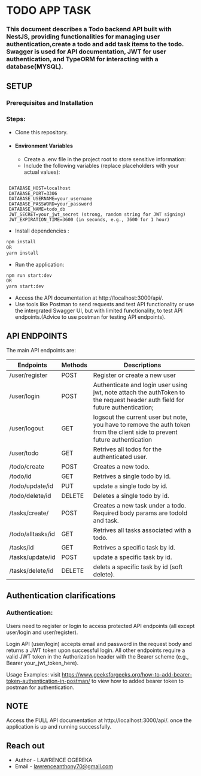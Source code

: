 # TODO APP TASK

### This document describes a Todo backend API built with NestJS, providing functionalities for managing user authentication,create a todo and add task items to the todo. Swagger is used for API documentation, JWT for user authentication, and TypeORM for interacting with a database(MYSQL).

## SETUP
### Prerequisites and Installation

### Steps:
- Clone this repository.

- #### Environment Variables
  - Create a .env file in the project root to store sensitive information:
  -   Include the following variables (replace placeholders with your actual values):
```

 DATABASE_HOST=localhost
 DATABASE_PORT=3306
 DATABASE_USERNAME=your_username
 DATABASE_PASSWORD=your_password
 DATABASE_NAME=todo_db
 JWT_SECRET=your_jwt_secret (strong, random string for JWT signing)
 JWT_EXPIRATION_TIME=3600 (in seconds, e.g., 3600 for 1 hour)

 ```
- Install dependencies :
```bash
npm install
OR
yarn install
```
- Run the application:
```bash
npm run start:dev
OR
yarn start:dev
```
- Access the API documentation at http://localhost:3000/api/.
- Use tools like Postman to send requests and test API functionality or use the intergrated Swagger UI, but with limited functionality, to test API endpoints.(Advice to use postman for testing API endpoints).


## API ENDPOINTS
The main API endpoints are:
<table>
<thead>
  <tr>
  <th>
  Endpoints
  </th>
  <th>
  Methods
  </th>
  <th>
  Descriptions
  </th>
  </tr>
</thead>
<tbody>
<tr>
<td>
  /user/register  
  </td>
  <td>
  POST
  </td>
  <td>
  Register or create a new user
  </td>
  </tr>

  <tr>
<td>
  /user/login  
  </td>
  <td>
  POST
  </td>
  <td>
  Authenticate and login user using jwt, note attach the authToken to the request header auth field for future authentication;
  </td>
  </tr>

   <tr>
<td>
  /user/logout  
  </td>
  <td>
 GET
  </td>
  <td>
  logsout the current user but note, you have to remove the auth token from the client side to prevent future authentication
  </td>
  </tr>

  <tr>
<td>
  /user/todo  
  </td>
  <td>
  GET
  </td>
  <td>
  Retrives all todos for the authenticated user.
  </td>
  </tr>

  <tr>
<td>
  /todo/create  
  </td>
  <td>
  POST
  </td>
  <td>
   Creates a new todo. 
  </td>
  </tr>

  <tr>
<td>
  /todo/id  
  </td>
  <td>
  GET
  </td>
  <td>
   Retrives a single todo by id.
  </td>
  </tr>

<tr>
<td>
  /todo/update/id 
  </td>
  <td>
  PUT
  </td>
  <td>
   update a single todo by id.
  </td>
  </tr>

  <tr>
<td>
  /todo/delete/id 
  </td>
  <td>
  DELETE
  </td>
  <td>
   Deletes a single todo by id.
  </td>
  </tr>

  <tr>
<td>
  /tasks/create/
  </td>
  <td>
  POST
  </td>
  <td>
   Creates a new task under a todo. Required body params are todoId and task.
  </td>
  </tr>

  <tr>
<td>
  /todo/alltasks/id
  </td>
  <td>
  GET
  </td>
  <td>
   Retrives all tasks associated with a todo.
  </td>
  </tr>

  <tr>
<td>
  /tasks/id
  </td>
  <td>
  GET
  </td>
  <td>
   Retrives a specific task by id.
  </td>
  </tr>

   <tr>
<td>
  /tasks/update/id
  </td>
  <td>
  POST
  </td>
  <td>
   update a specific task by id.
  </td>
  </tr>

   <tr>
<td>
  /tasks/delete/id
  </td>
  <td>
  DELETE
  </td>
  <td>
   delets a specific task by id (soft delete).
  </td>
  </tr>
  
</tbody>

</table>


## Authentication clarifications

 ### Authentication:

Users need to register or login to access protected API endpoints (all except user/login and user/register).

Login API (user/login) accepts email and password in the request body and returns a JWT token upon successful login.
All other endpoints require a valid JWT token in the Authorization header with the Bearer scheme (e.g., Bearer your_jwt_token_here). 

Usage Examples:
 visit https://www.geeksforgeeks.org/how-to-add-bearer-token-authentication-in-postman/ to view how to added bearer token to postman for authentication.



## NOTE
Access the FULL API documentation at http://localhost:3000/api/. once the application is up and running successfully.


 ## Reach out

- Author - LAWRENCE OGEREKA
- Email - lawrenceanthony70@gmail.com









